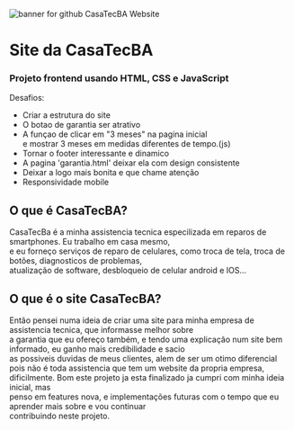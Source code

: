 ![banner for github CasaTecBA Website](https://github.com/ThaynaSantana/CasaTecBA/assets/88935936/bf28e1fa-dfa3-4cb6-86a8-4da0c69c36a1)

# Site da CasaTecBA
### Projeto frontend usando HTML, CSS e JavaScript
Desafios:<br>
- Criar a estrutura do site
- O botao de garantia ser atrativo
- A funçao de clicar em "3 meses" na pagina inicial<br>
e mostrar 3 meses em medidas diferentes de tempo.(js)
- Tornar o footer interessante e dinamico
- A pagina 'garantia.html' deixar ela com design consistente
- Deixar a logo mais bonita e que chame atenção
- Responsividade mobile

## O que é CasaTecBA?
CasaTecBa é a minha assistencia tecnica especilizada em reparos de smartphones. Eu trabalho em casa mesmo,<br>
e eu forneço serviços de reparo de celulares, como troca de tela, troca de botões, diagnosticos de problemas,<br>
atualização de software, desbloqueio de celular android e IOS...
## O que é o site CasaTecBA?
Então pensei numa ideia de criar uma site para minha empresa de assistencia tecnica, que informasse melhor sobre<br>
a garantia que eu ofereço também, e tendo uma explicação num site bem informado, eu ganho mais credibilidade e sacio<br> as possiveis duvidas de meus clientes, alem de ser um otimo diferencial pois não é toda assistencia que tem um website da propria empresa, dificilmente. Bom este projeto ja esta finalizado ja cumpri com minha ideia inicial, mas<br> penso em features nova, e implementações futuras com o tempo que eu aprender mais sobre e vou continuar <br>contribuindo neste projeto.

